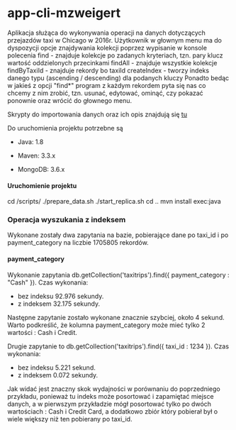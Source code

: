 # app-cli-mzweigert

Aplikacja służąca do wykonywania operacji na danych dotyczących przejazdów taxi w Chicago w 2016r.
Użytkownik w głownym menu ma do dyspozycji opcje znajdywania kolekcji poprzez wypisanie w konsole polecenia
find - znajduje kolekcje po zadanych kryteriach, tzn. pary klucz wartość oddzielonych przecinkami
findAll - znajduje wszystkie kolekcje
findByTaxiId - znajduje rekordy bo taxiId
createIndex - tworzy indeks danego typu (ascending / descending) dla podanych kluczy
Ponadto bedąc w jakieś z opcji "find*" program z każdym rekordem pyta się nas co chcemy z nim zrobić, tzn.
usunać, edytować, ominąć, czy pokazać ponownie oraz wrócić do głownego menu.

Skrypty do importowania danych oraz ich opis znajdują się [tu](https://github.com/nosql/app-cli-mzweigert/tree/master/scripts)

Do uruchomienia projektu potrzebne są

- Java: 1.8

- Maven: 3.3.x

- MongoDB: 3.6.x


#### Uruchomienie projektu
cd /scripts/
./prepare_data.sh
./start_replica.sh
cd ..
mvn install exec:java

### Operacja wyszukania z indeksem

Wykonane zostały dwa zapytania na bazie, pobierające dane po taxi_id i po payment_category na liczbie 1705805 rekordów.

#### payment_category
Wykonanie zapytania db.getCollection('taxitrips').find({ payment_category : "Cash" }).
Czas wykonania: 

- bez indeksu 92.976 sekundy.
- z indeksem 32.175 sekundy.

Następne zapytanie zostało wykonane znacznie szybciej, około 4 sekund.  
Warto podkreślić, że kolumna payment_category może mieć tylko 2 wartości : Cash i Credit.

Drugie zapytanie to db.getCollection('taxitrips').find({ taxi_id : 1234 }).
Czas wykonania: 

- bez indeksu 5.221 sekund.
- z indeksem 0.072 sekundy.

Jak widać jest znaczny skok wydajności w porównaniu do poprzedniego przykładu, ponieważ tu indeks może posortować i zapamiętać miejsce danych, a w pierwszym przykładzie mógł posortować tylko po dwóch wartościach : Cash i Credit Card, a dodatkowo zbiór który pobierał był o wiele większy niż ten pobierany po taxi_id.
